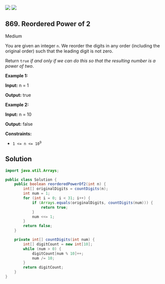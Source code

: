 [![](https://img.shields.io/github/stars/javadev/LeetCode-in-Java?label=Stars&style=flat-square)](https://github.com/javadev/LeetCode-in-Java)
[![](https://img.shields.io/github/forks/javadev/LeetCode-in-Java?label=Fork%20me%20on%20GitHub%20&style=flat-square)](https://github.com/javadev/LeetCode-in-Java/fork)

## 869\. Reordered Power of 2

Medium

You are given an integer `n`. We reorder the digits in any order (including the original order) such that the leading digit is not zero.

Return `true` _if and only if we can do this so that the resulting number is a power of two_.

**Example 1:**

**Input:** n = 1

**Output:** true

**Example 2:**

**Input:** n = 10

**Output:** false

**Constraints:**

*   <code>1 <= n <= 10<sup>9</sup></code>

## Solution

```java
import java.util.Arrays;

public class Solution {
    public boolean reorderedPowerOf2(int n) {
        int[] originalDigits = countDigits(n);
        int num = 1;
        for (int i = 0; i < 31; i++) {
            if (Arrays.equals(originalDigits, countDigits(num))) {
                return true;
            }
            num <<= 1;
        }
        return false;
    }

    private int[] countDigits(int num) {
        int[] digitCount = new int[10];
        while (num > 0) {
            digitCount[num % 10]++;
            num /= 10;
        }
        return digitCount;
    }
}
```